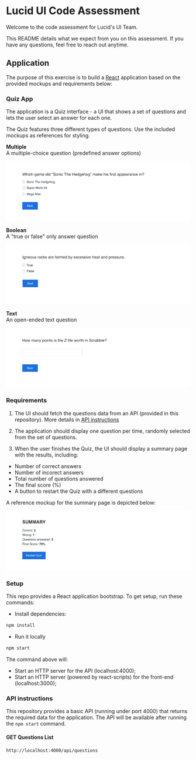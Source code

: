 # Lucid UI Code Assessment

Welcome to the code assessment for Lucid's UI Team.

This README details what we expect from you on this assessment. If you have any questions, feel free to reach out anytime.

## Application

The purpose of this exercise is to build a [React](https://reactjs.org) application based on the provided mockups and requirements below:

### Quiz App

The application is a Quiz interface - a UI that shows a set of questions and lets the user select an answer for each one.

The Quiz features three different types of questions. Use the included mockups as references for styling.

**Multiple**   
A multiple-choice question (predefined answer options)

![](./mockups/multiple.png)


**Boolean**   
A "true or false" only answer question

![](./mockups/boolean.png)

**Text**   
An open-ended text question

![](./mockups/text.png)

### Requirements

1. The UI should fetch the questions data from an API (provided in this repository). More details in [API instructions](#api-instructions)

2. The application should display one question per time, randomly selected from the set of questions.  
   
3. When the user finishes the Quiz, the UI should display a summary page with the results, including:

- Number of correct answers
- Number of incorect answers
- Total number of questions answered
- The final score (%)
- A button to restart the Quiz with a different questions

A reference mockup for the summary page is depicted below:

![](./mockups/summary.png)

### Setup

This repo provides a React application bootstrap. To get setup, run these commands:
 
- Install dependencies:

```sh
npm install
```

- Run it locally

```sh
npm start
```

The command above will:

- Start an HTTP server for the API (localhost:4000);
- Start an HTTP server (powered by react-scripts) for the front-end (localhost:3000);

### API instructions

This repository provides a basic API (running under port 4000) that returns the required data for the application.
The API will be available after running the `npm start` command.  

#### GET Questions List

`http://localhost:4000/api/questions`
